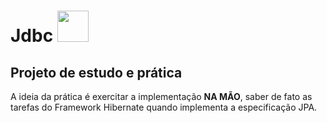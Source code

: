 # Jdbc <img src="https://www.alura.com.br/assets/api/cursos/jdbc-dao-persistencia.svg" width=50/>

## Projeto de estudo e prática

A ideia da prática é exercitar a implementação <b>NA MÃO</b>, saber de fato as tarefas do Framework Hibernate quando implementa a especificação JPA.
